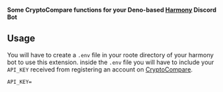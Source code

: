 **Some CryptoCompare functions for your Deno-based [Harmony](https://deno.land/x/harmony) Discord Bot**

## Usage
You will have to create a `.env` file in your roote directory of your harmony bot to use this extension. inside the `.env` file you will have to include your `API_KEY` received from registering an account on [CryptoCompare](https://min-api.cryptocompare.com).
```
API_KEY=
```


